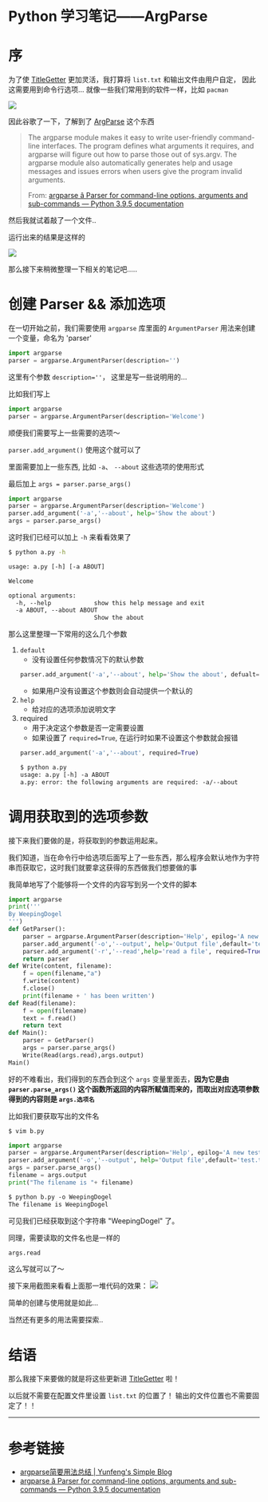 # Python 学习笔记——ArgParse


<!--more-->
# 序

为了使 [TitleGetter](https://github.com/WeepingDogel/TitleGetter) 更加灵活，我打算将 `list.txt` 和输出文件由用户自定， 因此这需要用到命令行选项... 就像一些我们常用到的软件一样，比如 `pacman`

![](/img/2021-05-16-18-31-48屏幕截图.png)

因此谷歌了一下，了解到了 [ArgParse](https://docs.python.org/3/library/argparse.html) 这个东西

> The argparse module makes it easy to write user-friendly command-line interfaces. The program defines what arguments it requires, and argparse will figure out how to parse those out of sys.argv. The argparse module also automatically generates help and usage messages and issues errors when users give the program invalid arguments.
>
> From: [argparse â Parser for command-line options, arguments and sub-commands — Python 3.9.5 documentation](https://docs.python.org/3/library/argparse.html)

然后我就试着敲了一个文件..

运行出来的结果是这样的

![](/img/2021-05-16-18-43-35屏幕截图.png)

那么接下来稍微整理一下相关的笔记吧.....

# 创建 Parser && 添加选项

在一切开始之前，我们需要使用 `argparse` 库里面的 `ArgumentParser` 用法来创建一个变量，命名为 'parser'

```python
import argparse
parser = argparse.ArgumentParser(description='')
```

这里有个参数 `description=''`， 这里是写一些说明用的... 

比如我们写上

```python
import argparse
parser = argparse.ArgumentParser(description='Welcome')
```

顺便我们需要写上一些需要的选项～

`parser.add_argument()` 使用这个就可以了

里面需要加上一些东西, 比如 `-a`、 `--about` 这些选项的使用形式

最后加上 `args = parser.parse_args()`

```python
import argparse
parser = argparse.ArgumentParser(description='Welcome')
parser.add_argument('-a','--about', help='Show the about')
args = parser.parse_args()
```

这时我们已经可以加上 `-h` 来看看效果了
```sh
$ python a.py -h
```
```txt
usage: a.py [-h] [-a ABOUT]

Welcome

optional arguments:
  -h, --help            show this help message and exit
  -a ABOUT, --about ABOUT
                        Show the about
```

那么这里整理一下常用的这么几个参数

1. `default`
    * 没有设置任何参数情况下的默认参数
    ```python
    parser.add_argument('-a','--about', help='Show the about', defualt='text.txt')
    ```
    * 如果用户没有设置这个参数则会自动提供一个默认的
2. `help`
    * 给对应的选项添加说明文字
3. required 
    * 用于决定这个参数是否一定需要设置
    * 如果设置了 `required=True`, 在运行时如果不设置这个参数就会报错
    ```python
    parser.add_argument('-a','--about', required=True)
    ```
    ```txt
    $ python a.py   
    usage: a.py [-h] -a ABOUT
    a.py: error: the following arguments are required: -a/--about
    ```

# 调用获取到的选项参数

接下来我们要做的是，将获取到的参数运用起来。

我们知道，当在命令行中给选项后面写上了一些东西，那么程序会默认地作为字符串而获取它，这时我们就要拿这获得的东西做我们想要做的事

我简单地写了个能够将一个文件的内容写到另一个文件的脚本

```python
import argparse
print('''                                                            
By WeepingDogel
''')
def GetParser():
    parser = argparse.ArgumentParser(description='Help', epilog='A new testing program.')
    parser.add_argument('-o','--output', help='Output file',default='test.txt' , required=True)
    parser.add_argument('-r','--read',help='read a file', required=True)
    return parser
def Write(content, filename):
    f = open(filename,"a")
    f.write(content)
    f.close()
    print(filename + ' has been written')
def Read(filename):
    f = open(filename)
    text = f.read()
    return text
def Main():
    parser = GetParser()
    args = parser.parse_args()
    Write(Read(args.read),args.output)
Main()
```
好的不难看出，我们得到的东西会到这个 `args` 变量里面去，**因为它是由 `parser.parse_args()` 这个函数所返回的内容所赋值而来的，而取出对应选项参数得到的内容则是 `args.选项名`**

比如我们要获取写出的文件名
```sh
$ vim b.py
```
```python
import argparse
parser = argparse.ArgumentParser(description='Help', epilog='A new testing program.')
parser.add_argument('-o','--output', help='Output file',default='test.txt' , required=True)
args = parser.parse_args()
filename = args.output
print("The filename is "+ filename)
```
```txt
$ python b.py -o WeepingDogel
The filename is WeepingDogel
```

可见我们已经获取到这个字符串 "WeepingDogel" 了。

同理，需要读取的文件名也是一样的
```python
args.read
```
这么写就可以了～

接下来用截图来看看上面那一堆代码的效果：
![](/img/2021-05-16-20-05-47屏幕截图.png)

简单的创建与使用就是如此...

当然还有更多的用法需要探索..

# 结语

那么我接下来要做的就是将这些更新进 [TitleGetter](https://github.com/WeepingDogel/TitleGetter) 啦！

以后就不需要在配置文件里设置 `list.txt` 的位置了！ 输出的文件位置也不需要固定了！！

---

# 参考链接

* [argparse简要用法总结 | Yunfeng's Simple Blog](https://vra.github.io/2017/12/02/argparse-usage/)
* [argparse â Parser for command-line options, arguments and sub-commands — Python 3.9.5 documentation](https://docs.python.org/3/library/argparse.html)

